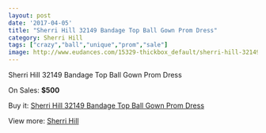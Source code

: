 ```yaml
---
layout: post
date: '2017-04-05'
title: "Sherri Hill 32149 Bandage Top Ball Gown Prom Dress"
category: Sherri Hill
tags: ["crazy","ball","unique","prom","sale"]
image: http://www.eudances.com/15329-thickbox_default/sherri-hill-32149-bandage-top-ball-gown-prom-dress.jpg
---
```

Sherri Hill 32149 Bandage Top Ball Gown Prom Dress

On Sales: **$500**
<a href="https://www.eudances.com/en/sherri-hill/4539-sherri-hill-32149-bandage-top-ball-gown-prom-dress.html"><amp-img layout="responsive" width="600" height="600" src="//www.eudances.com/15329-thickbox_default/sherri-hill-32149-bandage-top-ball-gown-prom-dress.jpg" alt="Sherri Hill 32149 Bandage Top Ball Gown Prom Dress 0" /></a>

Buy it: [Sherri Hill 32149 Bandage Top Ball Gown Prom Dress](https://www.eudances.com/en/sherri-hill/4539-sherri-hill-32149-bandage-top-ball-gown-prom-dress.html "Sherri Hill 32149 Bandage Top Ball Gown Prom Dress")

View more: [Sherri Hill](https://www.eudances.com/en/80-Sherri-Hill "Sherri Hill")